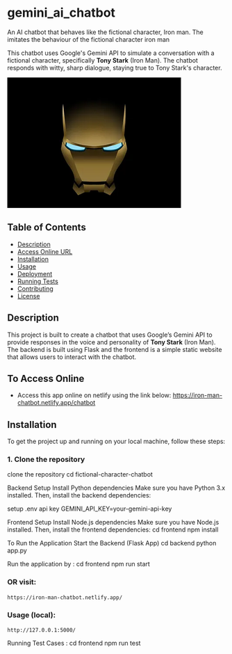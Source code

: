 # gemini_ai_chatbot

An AI chatbot that behaves like the fictional character, Iron man. The imitates the behaviour of the fictional character iron man

This chatbot uses Google's Gemini API to simulate a conversation with a fictional character, specifically **Tony Stark** (Iron Man). The chatbot responds with witty, sharp dialogue, staying true to Tony Stark's character.

![Chatbot Screenshot](frontend/assets/images/ironman-logo.webp)

## Table of Contents

- [Description](#description)
- [Access Online URL](#AccessOnlineURL)
- [Installation](#installation)
- [Usage](#usage)
- [Deployment](#deployment)
- [Running Tests](#running-tests)
- [Contributing](#contributing)
- [License](#license)

## Description

This project is built to create a chatbot that uses Google’s Gemini API to provide responses in the voice and personality of **Tony Stark** (Iron Man). The backend is built using Flask and the frontend is a simple static website that allows users to interact with the chatbot.

## To Access Online
- Access this app online on netlify using the link below:
https://iron-man-chatbot.netlify.app/chatbot

## Installation

To get the project up and running on your local machine, follow these steps:

### 1. Clone the repository


clone the repository
cd fictional-character-chatbot


Backend Setup
Install Python dependencies
Make sure you have Python 3.x installed. Then, install the backend dependencies:

setup .env api key
GEMINI_API_KEY=your-gemini-api-key

 Frontend Setup
Install Node.js dependencies
Make sure you have Node.js installed. Then, install the frontend dependencies:
    cd frontend
    npm install

To Run the Application
Start the Backend (Flask App)
    cd backend
    python app.py

Run the application by :
    cd frontend
    npm run start

### OR visit:
    https://iron-man-chatbot.netlify.app/

### Usage (local):
    http://127.0.0.1:5000/


Running Test Cases :
    cd frontend
    npm run test

```
